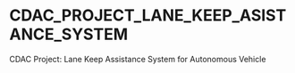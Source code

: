 # CDAC_PROJECT_LANE_KEEP_ASISTANCE_SYSTEM
CDAC Project: Lane Keep Assistance System for Autonomous Vehicle

